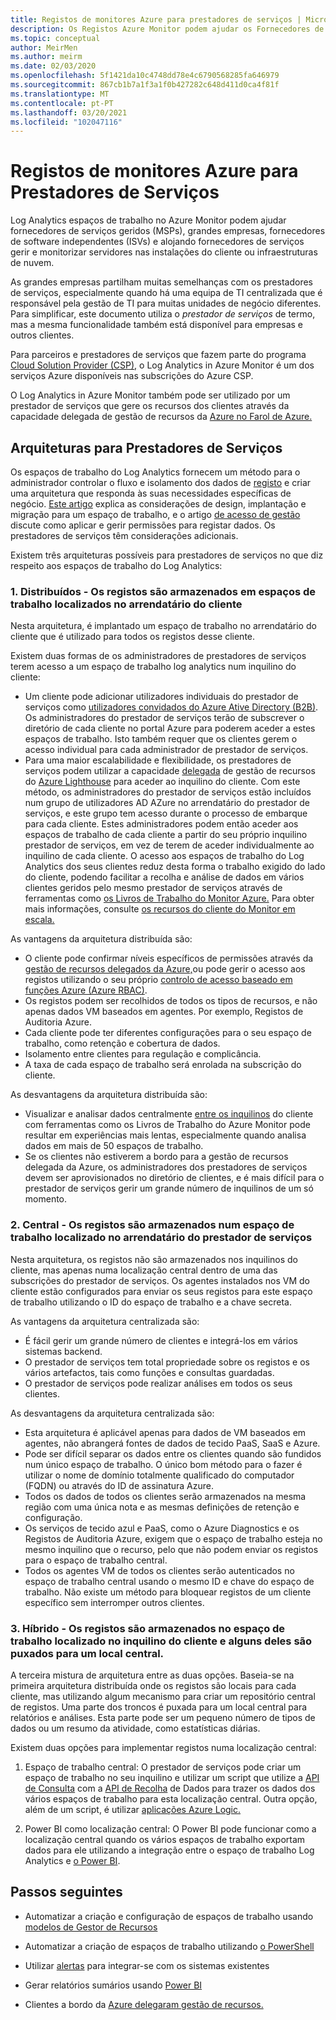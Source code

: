 ```yaml
---
title: Registos de monitores Azure para prestadores de serviços | Microsoft Docs
description: Os Registos Azure Monitor podem ajudar os Fornecedores de Serviços Geridos (MSPs), grandes empresas, Fornecedores independentes de Software (ISVs) e fornecedores de serviços de hospedagem a gerir e monitorizar servidores nas instalações do cliente ou na infraestrutura em nuvem.
ms.topic: conceptual
author: MeirMen
ms.author: meirm
ms.date: 02/03/2020
ms.openlocfilehash: 5f1421da10c4748dd78e4c6790568285fa646979
ms.sourcegitcommit: 867cb1b7a1f3a1f0b427282c648d411d0ca4f81f
ms.translationtype: MT
ms.contentlocale: pt-PT
ms.lasthandoff: 03/20/2021
ms.locfileid: "102047116"
---
```

# <a name="azure-monitor-logs-for-service-providers"></a>Registos de monitores Azure para Prestadores de Serviços

Log Analytics espaços de trabalho no Azure Monitor podem ajudar fornecedores de serviços geridos (MSPs), grandes empresas, fornecedores de software independentes (ISVs) e alojando fornecedores de serviços gerir e monitorizar servidores nas instalações do cliente ou infraestruturas de nuvem.

As grandes empresas partilham muitas semelhanças com os prestadores de serviços, especialmente quando há uma equipa de TI centralizada que é responsável pela gestão de TI para muitas unidades de negócio diferentes. Para simplificar, este documento utiliza o *prestador de serviços* de termo, mas a mesma funcionalidade também está disponível para empresas e outros clientes.

Para parceiros e prestadores de serviços que fazem parte do programa [Cloud Solution Provider (CSP),](https://partner.microsoft.com/membership/cloud-solution-provider) o Log Analytics in Azure Monitor é um dos serviços Azure disponíveis nas subscrições do Azure CSP.

O Log Analytics in Azure Monitor também pode ser utilizado por um prestador de serviços que gere os recursos dos clientes através da capacidade delegada de gestão de recursos da [Azure no Farol de Azure.](../../lighthouse/overview.md)

## <a name="architectures-for-service-providers"></a>Arquiteturas para Prestadores de Serviços

Os espaços de trabalho do Log Analytics fornecem um método para o administrador controlar o fluxo e isolamento dos dados de [registo](../logs/data-platform-logs.md) e criar uma arquitetura que responda às suas necessidades específicas de negócio. [Este artigo](../logs/design-logs-deployment.md) explica as considerações de design, implantação e migração para um espaço de trabalho, e o artigo [de acesso de gestão](../logs/manage-access.md) discute como aplicar e gerir permissões para registar dados. Os prestadores de serviços têm considerações adicionais.

Existem três arquiteturas possíveis para prestadores de serviços no que diz respeito aos espaços de trabalho do Log Analytics:

### <a name="1-distributed---logs-are-stored-in-workspaces-located-in-the-customers-tenant"></a>1. Distribuídos - Os registos são armazenados em espaços de trabalho localizados no arrendatário do cliente

Nesta arquitetura, é implantado um espaço de trabalho no arrendatário do cliente que é utilizado para todos os registos desse cliente.

Existem duas formas de os administradores de prestadores de serviços terem acesso a um espaço de trabalho log analytics num inquilino do cliente:

- Um cliente pode adicionar utilizadores individuais do prestador de serviços como [utilizadores convidados do Azure Ative Directory (B2B)](../../active-directory/external-identities/what-is-b2b.md). Os administradores do prestador de serviços terão de subscrever o diretório de cada cliente no portal Azure para poderem aceder a estes espaços de trabalho. Isto também requer que os clientes gerem o acesso individual para cada administrador de prestador de serviços.
- Para uma maior escalabilidade e flexibilidade, os prestadores de serviços podem utilizar a capacidade [delegada](../../lighthouse/concepts/azure-delegated-resource-management.md) de gestão de recursos do [Azure Lighthouse](../../lighthouse/overview.md) para aceder ao inquilino do cliente. Com este método, os administradores do prestador de serviços estão incluídos num grupo de utilizadores AD AZure no arrendatário do prestador de serviços, e este grupo tem acesso durante o processo de embarque para cada cliente. Estes administradores podem então aceder aos espaços de trabalho de cada cliente a partir do seu próprio inquilino prestador de serviços, em vez de terem de aceder individualmente ao inquilino de cada cliente. O acesso aos espaços de trabalho do Log Analytics dos seus clientes reduz desta forma o trabalho exigido do lado do cliente, podendo facilitar a recolha e análise de dados em vários clientes geridos pelo mesmo prestador de serviços através de ferramentas como [os Livros de Trabalho do Monitor Azure.](../visualize/workbooks-overview.md) Para obter mais informações, consulte [os recursos do cliente do Monitor em escala.](../../lighthouse/how-to/monitor-at-scale.md)

As vantagens da arquitetura distribuída são:

* O cliente pode confirmar níveis específicos de permissões através da [gestão de recursos delegados da Azure,](../../lighthouse/concepts/azure-delegated-resource-management.md)ou pode gerir o acesso aos registos utilizando o seu próprio [controlo de acesso baseado em funções Azure (Azure RBAC)](../../role-based-access-control/overview.md).
* Os registos podem ser recolhidos de todos os tipos de recursos, e não apenas dados VM baseados em agentes. Por exemplo, Registos de Auditoria Azure.
* Cada cliente pode ter diferentes configurações para o seu espaço de trabalho, como retenção e cobertura de dados.
* Isolamento entre clientes para regulação e complicância.
* A taxa de cada espaço de trabalho será enrolada na subscrição do cliente.

As desvantagens da arquitetura distribuída são:

* Visualizar e analisar dados centralmente [entre os inquilinos](cross-workspace-query.md) do cliente com ferramentas como os Livros de Trabalho do Azure Monitor pode resultar em experiências mais lentas, especialmente quando analisa dados em mais de 50 espaços de trabalho.
* Se os clientes não estiverem a bordo para a gestão de recursos delegada da Azure, os administradores dos prestadores de serviços devem ser aprovisionados no diretório de clientes, e é mais difícil para o prestador de serviços gerir um grande número de inquilinos de um só momento.

### <a name="2-central---logs-are-stored-in-a-workspace-located-in-the-service-provider-tenant"></a>2. Central - Os registos são armazenados num espaço de trabalho localizado no arrendatário do prestador de serviços

Nesta arquitetura, os registos não são armazenados nos inquilinos do cliente, mas apenas numa localização central dentro de uma das subscrições do prestador de serviços. Os agentes instalados nos VM do cliente estão configurados para enviar os seus registos para este espaço de trabalho utilizando o ID do espaço de trabalho e a chave secreta.

As vantagens da arquitetura centralizada são:

* É fácil gerir um grande número de clientes e integrá-los em vários sistemas backend.
* O prestador de serviços tem total propriedade sobre os registos e os vários artefactos, tais como funções e consultas guardadas.
* O prestador de serviços pode realizar análises em todos os seus clientes.

As desvantagens da arquitetura centralizada são:

* Esta arquitetura é aplicável apenas para dados de VM baseados em agentes, não abrangerá fontes de dados de tecido PaaS, SaaS e Azure.
* Pode ser difícil separar os dados entre os clientes quando são fundidos num único espaço de trabalho. O único bom método para o fazer é utilizar o nome de domínio totalmente qualificado do computador (FQDN) ou através do ID de assinatura Azure.
* Todos os dados de todos os clientes serão armazenados na mesma região com uma única nota e as mesmas definições de retenção e configuração.
* Os serviços de tecido azul e PaaS, como o Azure Diagnostics e os Registos de Auditoria Azure, exigem que o espaço de trabalho esteja no mesmo inquilino que o recurso, pelo que não podem enviar os registos para o espaço de trabalho central.
* Todos os agentes VM de todos os clientes serão autenticados no espaço de trabalho central usando o mesmo ID e chave do espaço de trabalho. Não existe um método para bloquear registos de um cliente específico sem interromper outros clientes.

### <a name="3-hybrid---logs-are-stored-in-workspace-located-in-the-customers-tenant-and-some-of-them-are-pulled-to-a-central-location"></a>3. Híbrido - Os registos são armazenados no espaço de trabalho localizado no inquilino do cliente e alguns deles são puxados para um local central.

A terceira mistura de arquitetura entre as duas opções. Baseia-se na primeira arquitetura distribuída onde os registos são locais para cada cliente, mas utilizando algum mecanismo para criar um repositório central de registos. Uma parte dos troncos é puxada para um local central para relatórios e análises. Esta parte pode ser um pequeno número de tipos de dados ou um resumo da atividade, como estatísticas diárias.

Existem duas opções para implementar registos numa localização central:

1. Espaço de trabalho central: O prestador de serviços pode criar um espaço de trabalho no seu inquilino e utilizar um script que utilize a [API de Consulta](https://dev.loganalytics.io/) com a [API de Recolha](../logs/data-collector-api.md) de Dados para trazer os dados dos vários espaços de trabalho para esta localização central. Outra opção, além de um script, é utilizar [aplicações Azure Logic.](../../logic-apps/logic-apps-overview.md)

2. Power BI como localização central: O Power BI pode funcionar como a localização central quando os vários espaços de trabalho exportam dados para ele utilizando a integração entre o espaço de trabalho Log Analytics e [o Power BI](../visualize/powerbi.md).

## <a name="next-steps"></a>Passos seguintes

* Automatizar a criação e configuração de espaços de trabalho usando [modelos de Gestor de Recursos](../logs/resource-manager-workspace.md)

* Automatizar a criação de espaços de trabalho utilizando [o PowerShell](../logs/powershell-workspace-configuration.md)

* Utilizar [alertas](../alerts/alerts-overview.md) para integrar-se com os sistemas existentes

* Gerar relatórios sumários usando [Power BI](../visualize/powerbi.md)

* Clientes a bordo da [Azure delegaram gestão de recursos.](../../lighthouse/concepts/azure-delegated-resource-management.md)
